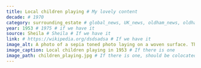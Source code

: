 ```yaml
---
title: Local children playing # My lovely content
decade: # 1970
category: surrounding_estate # global_news, UK_news, oldham_news, oldham_history, towers, surrounding_estate # Always exactly one category
year: 1953 # 1975 # if we have it
source: Sheila # Sheila # If we have it
link: # https://wikipedia.org/dsdsadsa # If we have it
image_alt: A photo of a sepia toned photo laying on a woven surface. The photo is of children dressed in decorative costumes, holding ribbons around a maypole. The photo has some of the children’s names written on in biro, including Sheila. They’re stood in the road in front of a brick building. # If there is one
image_caption: Local children playing in 1953 # If there is one
image_path: children_playing.jpg # If there is one, should be colocated with the index.md file in the folder
---
```


